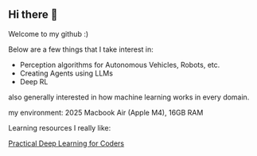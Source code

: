 ## Hi there 👋

Welcome to my github :)

Below are a few things that I take interest in:
- Perception algorithms for Autonomous Vehicles, Robots, etc.
- Creating Agents using LLMs
- Deep RL 

also generally interested in how machine learning works in every domain.  
  
my environment: 2025 Macbook Air (Apple M4), 16GB RAM  
  
Learning resources I really like:

[Practical Deep Learning for Coders](https://course.fast.ai/)
<!--
**mehullakra/mehullakra** is a ✨ _special_ ✨ repository because its `README.md` (this file) appears on your GitHub profile.

Here are some ideas to get you started:

- 🔭 I’m currently working on ...
- 🌱 I’m currently learning ...
- 👯 I’m looking to collaborate on ...
- 🤔 I’m looking for help with ...
- 💬 Ask me about ...
- 📫 How to reach me: ...
- 😄 Pronouns: ...
- ⚡ Fun fact: ...
-->
